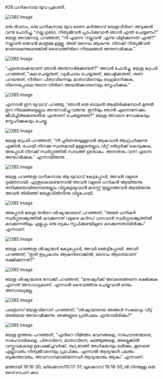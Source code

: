 #28.ധനികനായ യുവ പ്രമാണി.

![OBS Image](https://cdn.door43.org/obs/jpg/360px/obs-en-28-01.jpg)

ഒരു ദിവസം, ഒരു ധനികനായ യുവ ഭരണ കര്‍ത്താവ് യേശുവിന്‍റെ അടുക്കല്‍ വന്നു ചോദിച്ചു, “നല്ല ഗുരോ, നിത്യജീവന്‍ പ്രാപിക്കുവാന്‍ ഞാന്‍ എന്ത് ചെയ്യണം?” യേശു അവനോടു പറഞ്ഞത്,
“നീ എന്നെ ‘നല്ലവന്‍’ എന്നു വിളിക്കുന്നത് എന്ത്?” നല്ലവന്‍ ഒരുവന്‍ മാത്രമേ ഉള്ളൂ, അത് ദൈവം ആകുന്നു. നിനക്ക് നിത്യജീവന്‍ വേണമെന്നുണ്ടെങ്കില്‍ ദൈവത്തിന്‍റെ നിയമങ്ങള്‍ അനുസരിക്കുക.”

![OBS Image](https://cdn.door43.org/obs/jpg/360px/obs-en-28-02.jpg)

“ഏതൊക്കെയാണ് ഞാന്‍ അനുസരിക്കേണ്ടത്?” അവന്‍ ചോദിച്ചു. യേശു മറുപടി പറഞ്ഞത്, “കുല ചെയ്യരുത്, വ്യഭിചാരം ചെയ്യരുത്, മോഷ്ടിക്കരുത്, നുണ പറയരുത്, നിന്‍റെ പിതാവിനെയും മാതാവിനെയും ബഹുമാനിക്കുക, നിന്നെപ്പോലെ തന്നെ നിന്‍റെ അയല്‍ക്കാരനെയും സ്നേഹിക്കുക.”

![OBS Image](https://cdn.door43.org/obs/jpg/360px/obs-en-28-03.jpg)

എന്നാല്‍ ഈ യുവാവ് പറഞ്ഞു, “ഞാന്‍ ഒരു ബാലന്‍ ആയിരിക്കുമ്പോള്‍ മുതല്‍ ഈ നിയമങ്ങളെല്ലാം അനുസരിച്ചു വരുന്നു. ഇനിയും ഞാന്‍ എന്നെന്നേക്കും ജീവിച്ചിരിക്കേണ്ടതിനു എന്താണ് ചെയ്യേണ്ടത്?” യേശു അവനെ നോക്കുകയും സ്നേഹിക്കുകയും ചെയ്തു. 

![OBS Image](https://cdn.door43.org/obs/jpg/360px/obs-en-28-04.jpg)

യേശു മറുപടി പറഞ്ഞത്, “നീ പൂര്‍ണതയുള്ളവന്‍ ആകുവാന്‍ ആഗ്രഹിക്കുന്നു എങ്കില്‍, പോയി നിനക്കു സ്വന്തമായി ഉള്ളതെല്ലാം വിറ്റ് ദരിദ്രര്‍ക്ക് കൊടുക്കുക, അപ്പോള്‍ നിനക്ക് സ്വര്‍ഗ്ഗത്തില്‍ സമ്പത്ത് ഉണ്ടാകും. അനന്തരം വന്ന് എന്നെ അനുഗമിക്കുക.” എന്നായിരുന്നു.

![OBS Image](https://cdn.door43.org/obs/jpg/360px/obs-en-28-05.jpg)

യേശു പറഞ്ഞതു ധനികനായ ആ യുവാവ് കേട്ടപ്പോള്‍, അവന്‍ വളരെ ദുഖിതനായി, എന്തുകൊണ്ടെന്നാല്‍ അവന്‍ വളരെ ധനികന്‍ ആയിരുന്നു.  തനിക്കുണ്ടായിരുന്നതെല്ലാം വിട്ടുകളയുവാന്‍ മനസ്സ് ഇല്ലാത്തവന്‍ ആയിരുന്നു. അവന്‍ തിരിഞ്ഞ് യേശുവില്‍നിന്നു വിട്ടുപോയി.

![OBS Image](https://cdn.door43.org/obs/jpg/360px/obs-en-28-06.jpg)

അപ്പോള്‍ യേശു തന്‍റെ ശിഷ്യന്മാരോട് പറഞ്ഞത്, “അതേ ധനികര്‍ സ്വര്‍ഗ്ഗരാജ്യത്തില്‍ കടക്കുന്നത്‌ വളരെ കഠിനം! ധനവാന്‍ സ്വര്‍ഗ്ഗരാജ്യത്തില്‍ കടക്കുന്നതിലും എളുപ്പം ഒരു ഒട്ടകം സൂചിക്കുഴയിലൂടെ കടക്കുന്നതായിരിക്കും” എന്നാണ്.

![OBS Image](https://cdn.door43.org/obs/jpg/360px/obs-en-28-07.jpg)

യേശു പറഞ്ഞതു ശിഷ്യന്മാര്‍ കേട്ടപ്പോള്‍, അവര്‍ ഞെട്ടിപ്പോയി. അവര്‍ പറഞ്ഞത്, “ഇത് ഇപ്രകാരം ആകുന്നുവെങ്കില്‍, ദൈവം ആരെയാണ് രക്ഷിക്കുന്നത്?” 

![OBS Image](https://cdn.door43.org/obs/jpg/360px/obs-en-28-08.jpg)

യേശു ശിഷ്യന്മാരെ നോക്കി പറഞ്ഞത്, “മനുഷ്യര്‍ക്ക്‌ അവരെത്തന്നെ രക്ഷിക്കുക എന്നത് അസാധ്യമാണ്. എന്നാല്‍ ദൈവത്തിനു ചെയ്യുവാന്‍ ഒന്നും അസാദ്ധ്യമല്ല.

![OBS Image](https://cdn.door43.org/obs/jpg/360px/obs-en-28-09.jpg)

പത്രൊസ് യേശുവിനോട് പറഞ്ഞത്, “ശിഷ്യന്മാരായ ഞങ്ങള്‍ സകലവും വിട്ട് അങ്ങയെ അനുഗമിക്കുന്നു. ഞങ്ങളുടെ പ്രതിഫലം എന്തായിരിക്കും?”

![OBS Image](https://cdn.door43.org/obs/jpg/360px/obs-en-28-10.jpg)

യേശു ഉത്തരം പറഞ്ഞത്, “എന്‍റെ നിമിത്തം ഭവനങ്ങളെ, സഹോദരന്മാരെ, സഹോദരികളെ, പിതാവിനെ, മാതാവിനെ, കുഞ്ഞുങ്ങളെ, അല്ലെങ്കില്‍  വസ്തുവകകളെ ഉപേക്ഷിച്ചവര്‍ക്ക്, നൂറു മടങ്ങ്‌ അധികമായും ലഭിക്കും, കൂടാതെ എല്ലാവരും നിത്യജീവനെയും പ്രാപിക്കും. എന്നാല്‍ ആദ്യന്മാര്‍ പലരും ഒടുക്കത്തവരും, അവസാനമായിരുന്നവര്‍ ആദ്യന്മാരും ആകും” എന്നാണ്.

മത്തായി 19:16-30; മര്‍ക്കൊസ്10:17-31; ലൂക്കൊസ് 18:18-30_ല്‍ നിന്നുള്ള ഒരു ദൈവവചന കഥ.

